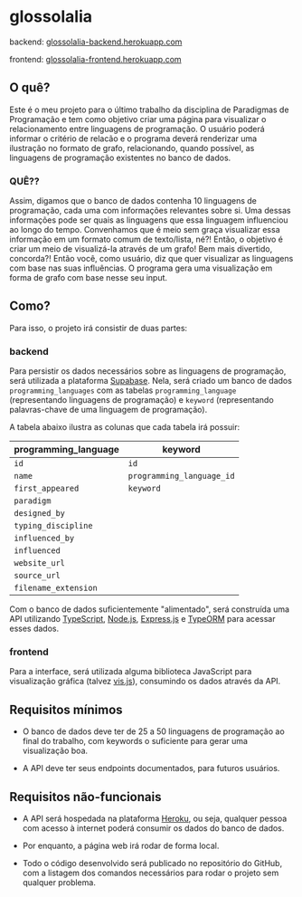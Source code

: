 # glossolalia

backend: [glossolalia-backend.herokuapp.com](https://glossolalia-backend.herokuapp.com)

frontend: [glossolalia-frontend.herokuapp.com](https://glossolalia-frontend.herokuapp.com)

## O quê?

Este é o meu projeto para o último trabalho da disciplina de Paradigmas de Programação e tem como objetivo criar uma página para visualizar o relacionamento entre linguagens de programação. O usuário poderá informar o critério de relacão e o programa deverá renderizar uma ilustração no formato de grafo, relacionando, quando possível, as linguagens de programação existentes no banco de dados.

### QUÊ??

Assim, digamos que o banco de dados contenha 10 linguagens de programação, cada uma com informações relevantes sobre si. Uma dessas informações pode ser quais as linguagens que essa linguagem influenciou ao longo do tempo. Convenhamos que é meio sem graça visualizar essa informação em um formato comum de texto/lista, né?! Então, o objetivo é criar um meio de visualizá-la através de um grafo! Bem mais divertido, concorda?! Então você, como usuário, diz que quer visualizar as linguagens com base nas suas influências. O programa gera uma visualização em forma de grafo com base nesse seu input.

## Como?

Para isso, o projeto irá consistir de duas partes:

### backend

Para persistir os dados necessários sobre as linguagens de programação, será utilizada a plataforma [Supabase](https://supabase.com/). Nela, será criado um banco de dados `programming_languages` com as tabelas `programming_language` (representando linguagens de programação) e `keyword` (representando palavras-chave de uma linguagem de programação).

A tabela abaixo ilustra as colunas que cada tabela irá possuir:

| programming_language   | keyword                   |
|------------------------|---------------------------|
| `id`                   | `id`                      |
| `name`                 | `programming_language_id` |
| `first_appeared`       | `keyword`                 |
| `paradigm`             |                           |
| `designed_by`          |                           |
| `typing_discipline`    |                           |
| `influenced_by`        |                           |
| `influenced`           |                           |
| `website_url`          |                           |
| `source_url`           |                           |
| `filename_extension`   |                           |

Com o banco de dados suficientemente "alimentado", será construída uma API utilizando [TypeScript](https://www.typescriptlang.org/), [Node.js](https://nodejs.org/), [Express.js](https://expressjs.com/) e [TypeORM](https://typeorm.io/) para acessar esses dados.

### frontend

Para a interface, será utilizada alguma biblioteca JavaScript para visualização gráfica (talvez [vis.js](https://visjs.org/)), consumindo os dados através da API.

## Requisitos mínimos

- O banco de dados deve ter de 25 a 50 linguagens de programação ao final do trabalho, com keywords o suficiente para gerar uma visualização boa.

- A API deve ter seus endpoints documentados, para futuros usuários.

## Requisitos não-funcionais

- A API será hospedada na plataforma [Heroku](https://www.heroku.com/), ou seja, qualquer pessoa com acesso à internet poderá consumir os dados do banco de dados.

- Por enquanto, a página web irá rodar de forma local.

- Todo o código desenvolvido será publicado no repositório do GitHub, com a listagem dos comandos necessários para rodar o projeto sem qualquer problema.
